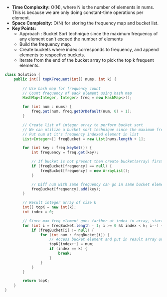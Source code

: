 - **Time Complexity:** O(N), where N is the number of elements in nums. This is because we are only doing constant-time operations per element.
- **Space Complexity:** O(N) for storing the frequency map and bucket list.
- **Key Points:**
    - Approach : Bucket Sort technique since the maximum frequency of any element can't exceed the number of elements
    - Build the frequency map.
    - Create buckets where index corresponds to frequency, and append elements to respective buckets.
    - Iterate from the end of the bucket array to pick the top k frequent elements.

```java
class Solution {
    public int[] topKFrequent(int[] nums, int k) {
        
        // Use hash map for frequency count
        // Count frequency of eack element using hash map
        HashMap<Integer, Integer> freq = new HashMap<>();

        for (int num : nums) {
            freq.put(num, freq.getOrDefault(num, 0) + 1);
        }

        // Create list of integer array to perform bucket sort
        // We can utilize a bucket sort technique since the maximum frequency of any element can't exceed the number of elements.
        // Put num at it's frequency indexed element in list
        List<Integer>[] freqBucket = new List[nums.length + 1];

        for (int key : freq.keySet()) {
            int frequency = freq.get(key);

            // If bucket is not present then create bucket(array) first
            if (freqBucket[frequency] == null) {
                freqBucket[frequency] = new ArrayList();
            }

            // Diff num with same frequency can go in same bucket element
            freqBucket[frequency].add(key);
        }

        // Result integer array of size k
        int[] topK = new int[k];
        int index = 0;

        // Since max freq element goes farther at index in array, start iterating from end
        for (int i = freqBucket.length - 1; i >= 0 && index < k; i--) {
            if (freqBucket[i] != null) {
                for (int num : freqBucket[i]) {
                    // Access bucket element and put in result array untill k
                    topK[index++] = num;
                    if (index == k) {
                        break;
                    }
                }
            }
        }

        return topK;
    }
}
```